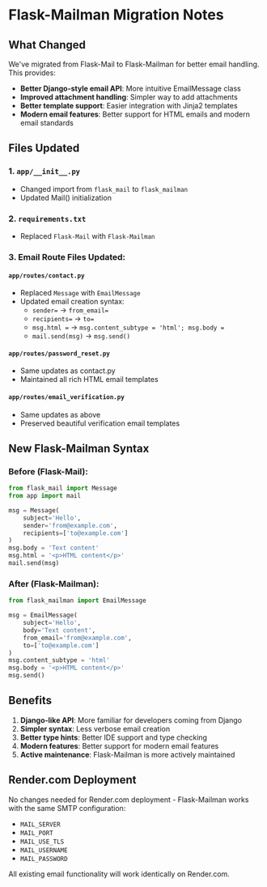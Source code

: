 # Flask-Mailman Migration Notes

## What Changed

We've migrated from Flask-Mail to Flask-Mailman for better email handling. This provides:

- **Better Django-style email API**: More intuitive EmailMessage class
- **Improved attachment handling**: Simpler way to add attachments
- **Better template support**: Easier integration with Jinja2 templates
- **Modern email features**: Better support for HTML emails and modern email standards

## Files Updated

### 1. `app/__init__.py`
- Changed import from `flask_mail` to `flask_mailman`
- Updated Mail() initialization

### 2. `requirements.txt`
- Replaced `Flask-Mail` with `Flask-Mailman`

### 3. Email Route Files Updated:

#### `app/routes/contact.py`
- Replaced `Message` with `EmailMessage`
- Updated email creation syntax:
  - `sender=` → `from_email=`
  - `recipients=` → `to=`
  - `msg.html =` → `msg.content_subtype = 'html'; msg.body =`
  - `mail.send(msg)` → `msg.send()`

#### `app/routes/password_reset.py`
- Same updates as contact.py
- Maintained all rich HTML email templates

#### `app/routes/email_verification.py`
- Same updates as above
- Preserved beautiful verification email templates

## New Flask-Mailman Syntax

### Before (Flask-Mail):
```python
from flask_mail import Message
from app import mail

msg = Message(
    subject='Hello',
    sender='from@example.com',
    recipients=['to@example.com']
)
msg.body = 'Text content'
msg.html = '<p>HTML content</p>'
mail.send(msg)
```

### After (Flask-Mailman):
```python
from flask_mailman import EmailMessage

msg = EmailMessage(
    subject='Hello',
    body='Text content',
    from_email='from@example.com',
    to=['to@example.com']
)
msg.content_subtype = 'html'
msg.body = '<p>HTML content</p>'
msg.send()
```

## Benefits

1. **Django-like API**: More familiar for developers coming from Django
2. **Simpler syntax**: Less verbose email creation
3. **Better type hints**: Better IDE support and type checking
4. **Modern features**: Better support for modern email features
5. **Active maintenance**: Flask-Mailman is more actively maintained

## Render.com Deployment

No changes needed for Render.com deployment - Flask-Mailman works with the same SMTP configuration:

- `MAIL_SERVER`
- `MAIL_PORT`
- `MAIL_USE_TLS`
- `MAIL_USERNAME`
- `MAIL_PASSWORD`

All existing email functionality will work identically on Render.com.
